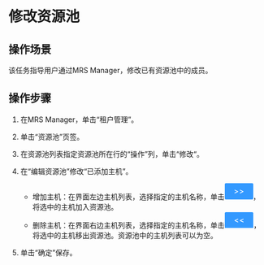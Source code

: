 # 修改资源池<a name="ZH-CN_TOPIC_0174499473"></a>

## 操作场景<a name="zh-cn_topic_0035271547_section617685952000"></a>

该任务指导用户通过MRS Manager，修改已有资源池中的成员。

## 操作步骤<a name="zh-cn_topic_0035271547_section2442450120011"></a>

1.  在MRS Manager，单击“租户管理”。
2.  单击“资源池”页签。
3.  在资源池列表指定资源池所在行的“操作”列，单击“修改“。
4.  在“编辑资源池”修改“已添加主机”。
    -   增加主机：在界面左边主机列表，选择指定的主机名称，单击![](figures/icon_mrs_addhost.png)，将选中的主机加入资源池。
    -   删除主机：在界面右边主机列表，选择指定的主机名称，单击![](figures/icon_mrs_deletehost.png)，将选中的主机移出资源池。资源池中的主机列表可以为空。

5.  单击“确定”保存。

